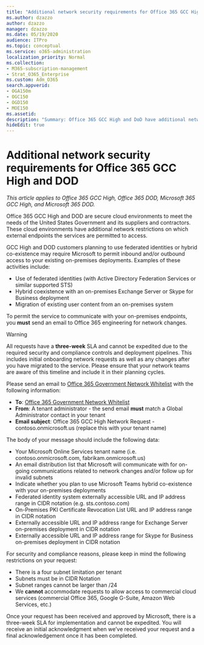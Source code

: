 ```yaml
---
title: "Additional network security requirements for Office 365 GCC High and DoD"
ms.author: dzazzo
author: dzazzo
manager: dzazzo
ms.date: 05/19/2020
audience: ITPro
ms.topic: conceptual
ms.service: o365-administration
localization_priority: Normal
ms.collection: 
- M365-subscription-management
- Strat_O365_Enterprise
ms.custom: Adm_O365
search.appverid:
- OGA150m
- OGC150
- OGD150
- MOE150
ms.assetid: 
description: "Summary: Office 365 GCC High and DoD have additional network security requirements"
hideEdit: true
---
```


# Additional network security requirements for Office 365 GCC High and DOD

*This article applies to Office 365 GCC High, Office 365 DOD, Microsoft 365 GCC High, and Microsoft 365 DOD.*

Office 365 GCC High and DOD are secure cloud environments to meet the needs of the United States Government and its suppliers and contractors.  These cloud environments have additional network restrictions on which external endpoints the services are permitted to access.

GCC High and DOD customers planning to use federated identities or hybrid co-existence may require Microsoft to permit inbound and/or outbound access to your existing on-premises deployments.  Examples of these activities include:

* Use of federated identities (with Active Directory Federation Services or similar supported STS)
* Hybrid coexistence with an on-premises Exchange Server or Skype for Business deployment
* Migration of existing user content from an on-premises system

To permit the service to communicate with your on-premises endpoints, you **must** send an email to Office 365 engineering for network changes.

> [!WARNING]
> All requests have a **three-week** SLA and cannot be expedited due to the required security and compliance controls and deployment pipelines.  This includes initial onboarding network requests as well as any changes after you have migrated to the service.  Please ensure that your network teams are aware of this timeline and include it in their planning cycles.

Please send an email to [Office 365 Government Network Whitelist](mailto:o365gwlt@microsoft.com) with the following information:

* **To**: [Office 365 Government Network Whitelist](mailto:o365gwlt@microsoft.com)
* **From**: A tenant administrator - the send email **must** match a Global Administrator contact in your tenant
* **Email subject**: Office 365 GCC High Network Request - contoso.onmicrosoft.us (replace this with your tenant name)

The body of your message should include the following data:

* Your Microsoft Online Services tenant name (i.e. contoso.onmicrosoft.com, fabrikam.onmicrosoft.us)
* An email distribution list that Microsoft will communicate with for on-going communications related to network changes and/or follow up for invalid subnets
* Indicate whether you plan to use Microsoft Teams hybrid co-existence with your on-premises deployments
* Federated identity system externally accessible URL and IP address range in CIDR notation (e.g. sts.contoso.com)
* On-Premises PKI Certificate Revocation List URL and IP address range in CIDR notation
* Externally accessible URL and IP address range for Exchange Server on-premises deployment in CIDR notation
* Externally accessible URL and IP address range for Skype for Business on-premises deployment in CIDR notation

For security and compliance reasons, please keep in mind the following restrictions on your request:

* There is a four subnet limitation per tenant
* Subnets must be in CIDR Notation
* Subnet ranges cannot be larger than /24
* We **cannot** accommodate requests to allow access to commercial cloud services (commercial Office 365, Google G-Suite, Amazon Web Services, etc.)

Once your request has been received and approved by Microsoft, there is a three-week SLA for implementation and cannot be expedited.  You will receive an initial acknowledgment when we’ve received your request and a final acknowledgement once it has been completed.
